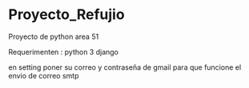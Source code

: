 # Proyecto_Refujio
Proyecto de python area 51

Requerimenten : 
python 3
django

en setting poner su correo y contraseña de gmail para que funcione el envio de correo smtp
